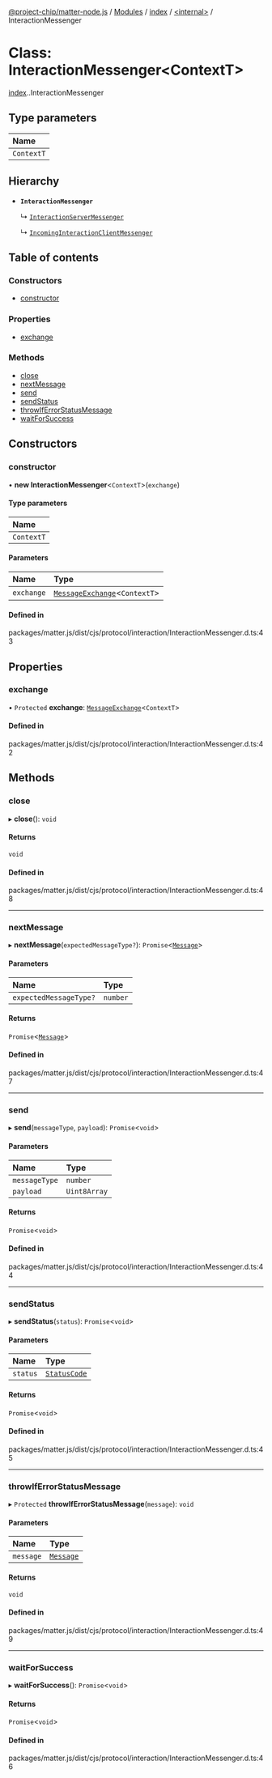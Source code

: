 [@project-chip/matter-node.js](../README.md) / [Modules](../modules.md) / [index](../modules/index.md) / [<internal\>](../modules/index._internal_.md) / InteractionMessenger

# Class: InteractionMessenger<ContextT\>

[index](../modules/index.md).[<internal>](../modules/index._internal_.md).InteractionMessenger

## Type parameters

| Name |
| :------ |
| `ContextT` |

## Hierarchy

- **`InteractionMessenger`**

  ↳ [`InteractionServerMessenger`](exports_interaction.InteractionServerMessenger.md)

  ↳ [`IncomingInteractionClientMessenger`](exports_interaction.IncomingInteractionClientMessenger.md)

## Table of contents

### Constructors

- [constructor](index._internal_.InteractionMessenger.md#constructor)

### Properties

- [exchange](index._internal_.InteractionMessenger.md#exchange)

### Methods

- [close](index._internal_.InteractionMessenger.md#close)
- [nextMessage](index._internal_.InteractionMessenger.md#nextmessage)
- [send](index._internal_.InteractionMessenger.md#send)
- [sendStatus](index._internal_.InteractionMessenger.md#sendstatus)
- [throwIfErrorStatusMessage](index._internal_.InteractionMessenger.md#throwiferrorstatusmessage)
- [waitForSuccess](index._internal_.InteractionMessenger.md#waitforsuccess)

## Constructors

### constructor

• **new InteractionMessenger**<`ContextT`\>(`exchange`)

#### Type parameters

| Name |
| :------ |
| `ContextT` |

#### Parameters

| Name | Type |
| :------ | :------ |
| `exchange` | [`MessageExchange`](exports_protocol.MessageExchange.md)<`ContextT`\> |

#### Defined in

packages/matter.js/dist/cjs/protocol/interaction/InteractionMessenger.d.ts:43

## Properties

### exchange

• `Protected` **exchange**: [`MessageExchange`](exports_protocol.MessageExchange.md)<`ContextT`\>

#### Defined in

packages/matter.js/dist/cjs/protocol/interaction/InteractionMessenger.d.ts:42

## Methods

### close

▸ **close**(): `void`

#### Returns

`void`

#### Defined in

packages/matter.js/dist/cjs/protocol/interaction/InteractionMessenger.d.ts:48

___

### nextMessage

▸ **nextMessage**(`expectedMessageType?`): `Promise`<[`Message`](../interfaces/exports_codec.Message.md)\>

#### Parameters

| Name | Type |
| :------ | :------ |
| `expectedMessageType?` | `number` |

#### Returns

`Promise`<[`Message`](../interfaces/exports_codec.Message.md)\>

#### Defined in

packages/matter.js/dist/cjs/protocol/interaction/InteractionMessenger.d.ts:47

___

### send

▸ **send**(`messageType`, `payload`): `Promise`<`void`\>

#### Parameters

| Name | Type |
| :------ | :------ |
| `messageType` | `number` |
| `payload` | `Uint8Array` |

#### Returns

`Promise`<`void`\>

#### Defined in

packages/matter.js/dist/cjs/protocol/interaction/InteractionMessenger.d.ts:44

___

### sendStatus

▸ **sendStatus**(`status`): `Promise`<`void`\>

#### Parameters

| Name | Type |
| :------ | :------ |
| `status` | [`StatusCode`](../enums/exports_interaction.StatusCode.md) |

#### Returns

`Promise`<`void`\>

#### Defined in

packages/matter.js/dist/cjs/protocol/interaction/InteractionMessenger.d.ts:45

___

### throwIfErrorStatusMessage

▸ `Protected` **throwIfErrorStatusMessage**(`message`): `void`

#### Parameters

| Name | Type |
| :------ | :------ |
| `message` | [`Message`](../interfaces/exports_codec.Message.md) |

#### Returns

`void`

#### Defined in

packages/matter.js/dist/cjs/protocol/interaction/InteractionMessenger.d.ts:49

___

### waitForSuccess

▸ **waitForSuccess**(): `Promise`<`void`\>

#### Returns

`Promise`<`void`\>

#### Defined in

packages/matter.js/dist/cjs/protocol/interaction/InteractionMessenger.d.ts:46
